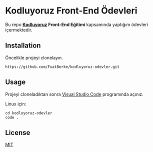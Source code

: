 # Kodluyoruz **Front-End** Ödevleri

Bu repo **[Kodluyoruz](https://kodluyoruz.org) Front-End Eğitimi** kapsamında yaptığım ödevleri içermektedir.



## Installation
Öncelikle projeyi clonelayın.

```
https://github.com/FuatBerke/kodluyoruz-odevler.git

```

## Usage

Projeyi cloneladıktan sonra [Visual Studio Code](https://code.visualstudio.com/) programında açınız.

Linux için:

```
cd kodluyoruz-odevler
code .

```

## License

[MIT](https://choosealicense.com/licenses/mit/)